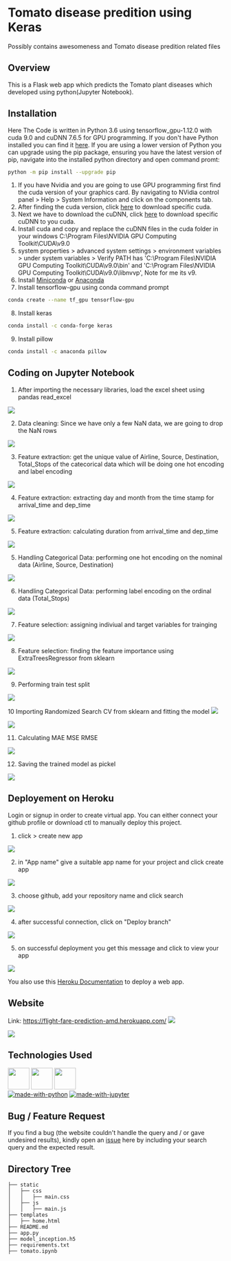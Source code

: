 # Tomato disease predition using Keras
Possibly contains awesomeness and Tomato disease predition related files

## Overview
This is a Flask web app which predicts the Tomato plant diseases which developed using python(Jupyter Notebook).

## Installation
Here The Code is written in Python 3.6 using tensorflow_gpu-1.12.0 with cuda 9.0 and cuDNN 7.6.5 for GPU programming.
If you don't have Python installed you can find it [here](https://www.python.org/downloads/). If you are using a lower version of Python you can upgrade using the pip package, ensuring you have the latest version of pip, navigate into the installed python directory and open command promt:
```bash
python -m pip install --upgrade pip
```
1. If you have Nvidia and you are going to use GPU programming first find the cuda version of your graphics card. By navigating to NVidia control panel > Help > System Information and click on the components tab.
2. After finding the cuda version, click [here](https://developer.nvidia.com/cuda-toolkit-archive) to download specific cuda.
3. Next we have to download the cuDNN, click [here](https://developer.nvidia.com/rdp/cudnn-archive) to download specific cuDNN to you cuda.
4. Install cuda and copy and replace the cuDNN files in the cuda folder in your windows C:\Program Files\NVIDIA GPU Computing Toolkit\CUDA\v9.0
5. system properties > advanced system settings > environment variables > under system variables > Verify PATH has 'C:\Program Files\NVIDIA GPU Computing Toolkit\CUDA\v9.0\bin' and 'C:\Program Files\NVIDIA GPU Computing Toolkit\CUDA\v9.0\libnvvp', Note for me its v9.
6. Install [Miniconda](https://docs.conda.io/en/latest/miniconda.html#miniconda) or [Anaconda](https://www.anaconda.com/products/individual)
7. Install tensorflow-gpu using conda command prompt
```bash
conda create --name tf_gpu tensorflow-gpu 
```
8. Install keras
```bash
conda install -c conda-forge keras
```
9. Install pillow
```bash
conda install -c anaconda pillow
```
## Coding on Jupyter Notebook
1. After importing the necessary libraries, load the excel sheet using pandas read_excel
<img target="_blank" src="https://64.media.tumblr.com/cbffa66fec5375457ff0f5407b503f3b/494bc3862fd97b16-69/s1280x1920/78f12d4de2a2bebe03dcde4d67bd1d01f4e4e438.png">

2. Data cleaning: Since we have only a few NaN data, we are going to drop the NaN rows
<img target="_blank" src="https://64.media.tumblr.com/05f2274f5da35ccc3340dc2d7a1111ad/e134c79da8b817d9-b3/s1280x1920/bd08a5e0e23fc4478f93d9b8cd0186b8a5e4c59d.png">


3. Feature extraction: get the unique value of Airline, Source, Destination, Total_Stops of the catecorical data which will be doing one hot encoding and label encoding
<img target="_blank" src="https://64.media.tumblr.com/a1a2fa3f732cffeaccfa17d9d4fcb5eb/494bc3862fd97b16-aa/s1280x1920/2f52f00b5500ea729e63f8381d02bf0c40b9fd75.png">

4. Feature extraction: extracting day and month from the time stamp for arrival_time and dep_time
<img target="_blank" src="https://64.media.tumblr.com/b2bc203943b82b1ef9da2223548a7439/3621f30b68b85d4e-cd/s1280x1920/159aec8ed666c14db120e6dbd5ebd1f704dfc2ad.png">

5. Feature extraction: calculating duration from arrival_time and dep_time
<img target="_blank" src="https://64.media.tumblr.com/e72708d7e537fb1839691174c16a21a7/e134c79da8b817d9-ce/s1280x1920/4f7101283fd1507eefe55446e069e17c90696a1c.png">

5. Handling Categorical Data: performing one hot encoding on the nominal data (Airline, Source, Destination)
<img target="_blank" src="https://64.media.tumblr.com/5ab5dfb88e6c38308d92066d2c122d3e/e134c79da8b817d9-61/s1280x1920/fef1da728dc05585f82748b578e27b6dbe841fcb.png">

6. Handling Categorical Data: performing label encoding on the ordinal data (Total_Stops)
<img target="_blank" src="https://64.media.tumblr.com/65aa2c3de38ce9e1047887cd0734f2a6/3621f30b68b85d4e-e4/s1280x1920/c23835fbe2fde33d51e25c1dbe97a395f3d7c29b.png">

7. Feature selection: assigning indiviual and target variables for trainging
<img target="_blank" src="https://64.media.tumblr.com/57c247e4204e6a380a8d72126ccff0a5/3621f30b68b85d4e-c9/s1280x1920/c27e1592389a8595297f840d58604ef7cab24ac1.png">

8. Feature selection: finding the feature importance using ExtraTreesRegressor from sklearn
<img target="_blank" src="https://64.media.tumblr.com/3bf77f3a84d459e46d7ebd38340f9108/3621f30b68b85d4e-a9/s1280x1920/2088a0bb748a0fa239fb2029f55a9ab03fba2249.png">

9. Performing train test split
<img target="_blank" src="https://64.media.tumblr.com/fa9df9531b34fce274a6caafd3243a92/d0b9c2df5dd2d39c-dc/s1280x1920/18d448fdeda1bcdd94bc5dcf409a0ae1c3429e23.png">

10 Importing Randomized Search CV from sklearn and fitting the model
<img target="_blank" src="https://64.media.tumblr.com/81ce6365ac82b2a62cc57fd85a232d4e/d0b9c2df5dd2d39c-c5/s1280x1920/a31016ed66b98124ff716fe9ee6ff39628f6b846.png">

<img target="_blank" src="https://64.media.tumblr.com/5da96056f1f5e36b5a0a582471520555/3621f30b68b85d4e-f8/s1280x1920/1ec6ec21cdba1cab715b03851fd835abba73af6e.png">

11. Calculating MAE MSE RMSE 
<img target="_blank" src="https://64.media.tumblr.com/39f39c26de15129dc1523672027d802f/3621f30b68b85d4e-cc/s1280x1920/189c226f1d15d9e1a62933da17be2c972c6c7753.png">

12. Saving the trained model as pickel
<img target="_blank" src="https://64.media.tumblr.com/7b08b37f9d09afb8a55ede4ed93d6516/3621f30b68b85d4e-fb/s1280x1920/f02e06f1f5dc4c9c665dd83f63490be921aaf6dd.png">

## Deployement on Heroku
Login or signup in order to create virtual app. You can either connect your github profile or download ctl to manually deploy this project.

1. click > create new app
<img target="_blank" src="https://64.media.tumblr.com/0aead3e6710612287f7c3586ae3eb80c/3fafd73153537ff9-e7/s2048x3072/ee701c63d62cb3a12f38a84f392a4337be25e6b7.png">

2. in "App name" give a suitable app name for your project and click create app
<img target="_blank" src="https://64.media.tumblr.com/835f2d919c97703be0b62e37fbb80acb/2bd18ddb098acf53-b0/s1280x1920/40f119edfa41fa3699d4becfe5161cdb8ed95687.png">

3. choose github, add your repository name and click search
<img target="_blank" src="https://64.media.tumblr.com/db7ad57dce8db4112c94d2cdecefbc0b/852e853e46f155de-47/s1280x1920/82f0c655ec4c6bd1731874bea5fa557c7fd89f52.png">

4. after successful connection, click on "Deploy branch"
<img target="_blank" src="https://64.media.tumblr.com/2913051a7c514e205d33f14bdbed5057/4f88ec94f7a9d379-56/s1280x1920/b8893bd33120476bd19f31a2175ad5cbc597626e.png">

5. on successful deployment you get this message and click to view your app
<img target="_blank" src="https://64.media.tumblr.com/029bdfc5d6ab73e7cb4c51998659426b/3a090db3c9309298-99/s1280x1920/35b30c80e25da93e4ce32e61e8e469b7d91952a0.png">

You also use this [Heroku Documentation](https://devcenter.heroku.com/articles/getting-started-with-python) to deploy a web app.

## Website
Link: https://flight-fare-prediction-amd.herokuapp.com/
[<img target="_blank" src="https://64.media.tumblr.com/9d08ed10a0fcd8f4f1f396329cccf571/666d8646b4207c28-70/s2048x3072/31da05f4dae9aee4d8411d1bd00da29c1a824da0.png" >](https://flight-fare-prediction-amd.herokuapp.com/)

[<img target="_blank" src="https://64.media.tumblr.com/69c6bae50ea35e91495c148922a6176b/666d8646b4207c28-a4/s2048x3072/748e560ff86a10930763bad9aee4aa05f6c66492.png" >](https://flight-fare-prediction-amd.herokuapp.com/)

## Technologies Used
[<img target="_blank" src="https://flask.palletsprojects.com/en/1.1.x/_images/flask-logo.png" height=50>](https://flask.palletsprojects.com/en/1.1.x/) [<img target="_blank" src="https://number1.co.za/wp-content/uploads/2017/10/gunicorn_logo-300x85.png" height=50>](https://gunicorn.org) [<img target="_blank" src="https://scikit-learn.org/stable/_static/scikit-learn-logo-small.png" height=50>](https://scikit-learn.org/stable/)
<br>
[![made-with-python](https://img.shields.io/badge/made%20with-Python-yellow)](https://www.python.org/) [![made-with-jupyter](https://img.shields.io/badge/made%20with-Jupyter-orange)](https://jupyter.org/)

## Bug / Feature Request

If you find a bug (the website couldn't handle the query and / or gave undesired results), kindly open an [issue](https://github.com/arunmozhidevan/flight_fare_prediction/issues) here by including your search query and the expected result.

## Directory Tree 
```
├── static
│   ├── css
│   │   ├── main.css
│   ├── js
│   │   ├── main.js
├── templates
│   ├── home.html
├── README.md
├── app.py
├── model_inception.h5
├── requirements.txt
├── tomato.ipynb
```
